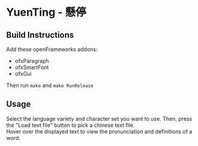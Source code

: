 # YuenTing - 懸停

## Build Instructions 
Add these openFrameworks addons:  
- ofxParagraph
- ofxSmartFont
- ofxGui

Then run `make` and `make RunRelease`  

## Usage
Select the language variety and character set you want to use. Then, press the "Load text file" button to pick a chinese text file.  
Hover over the displayed text to view the pronunciation and definitions of a word.